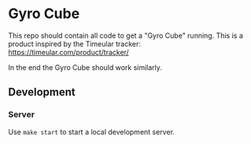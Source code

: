 # Gyro Cube

This repo should contain all code to get a "Gyro Cube" running.
This is a product inspired by the Timeular tracker: <https://timeular.com/product/tracker/>

In the end the Gyro Cube should work similarly.

## Development

### Server

Use `make start` to start a local development server.
